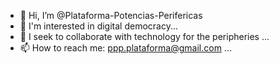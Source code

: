 - 👋 Hi, I’m @Plataforma-Potencias-Perifericas
- 👀 I'm interested in digital democracy...
- 💞️ I seek to collaborate with technology for the peripheries ...
- 📫 How to reach me: ppp.plataforma@gmail.com ...

<!---
Plataforma-Potencias-Perifericas/Plataforma-Potencias-Perifericas is a ✨ special ✨ repository because its `README.md` (this file) appears on your GitHub profile.
You can click the Preview link to take a look at your changes.
--->
